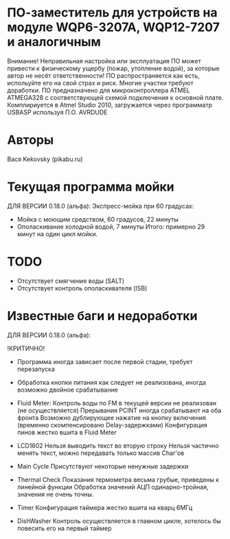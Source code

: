 # ПО-заместитель для устройств на модуле WQP6-3207A, WQP12-7207 и аналогичным

Внимание! Неправильная настройка или эксплуатация ПО может привести к физическому ущербу (пожар, утопление водой),
за которые автор не несёт ответственности!
ПО распространяется как есть, испольуйте его на свой страх и риск. Многие участки требуют доработки.
ПО предназначено для микроконтроллера ATMEL ATMEGA328 с соответствующей схемой подключения к основной плате.
Комплириуется в Atmel Studio 2010, загружается через программатр USBASP используя П.О. AVRDUDE

# Авторы
Вася Kekovsky (pikabu.ru)

# Текущая программа мойки
ДЛЯ ВЕРСИИ 0.18.0 (альфа):
	Экспресс-мойка при 60 градусах:
- Мойка с моющим средством, 60 градусов, 22 минуты
- Ополаскивание холодной водой, 7 минуты
Итого: примерно 29 минут на один цикл мойки.

# TODO
- Отсутствует смягчение воды (SALT)
- Отсутствует контроль ополаскивателя (ISB)

# Известные баги и недоработки
ДЛЯ ВЕРСИИ 0.18.0 (альфа):

!КРИТИЧНО! 
- Программа иногда зависает после первой стадии, требует перезапуска
- Обработка кнопки питания как следует не реализована, иногда возможно двойное срабатывание

- Fluid Meter:
Контроль воды по FM в текущей версии не реализован (не осуществляется)
Прерывания PCINT иногда срабатывают на оба фронта
Возможно дублирующее нажатие на кнопку включения (временно скомпенсировано Delay-задержками)
Конфигурация пинов жестко вшита в Fluid Meter

- LCD1602
Нельзя выводить текст во вторую строку
Нельзя частично менять текст, можно передавать только массив Char'ов

- Main Cycle
Присутствуют некоторые ненужные задержки

- Thermal Check
Показания термометра весьма грубые, приведены к линейной функции
Обработка значений АЦП одинарно-тройная, значения не очень точны.

- Timer
Конфигурация таймера жестко вшита на кварц 6МГц

- DishWasher
Контроль осуществляется в главном цикле, хотелось бы повесить его на первый таймер


